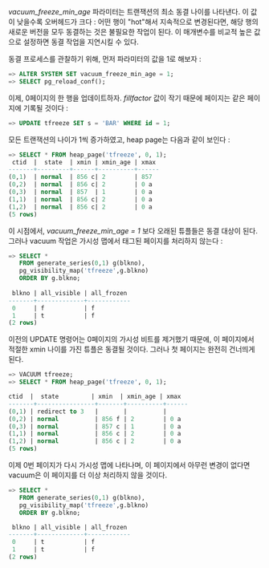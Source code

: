 *vacuum_freeze_min_age* 파라미터는 트랜잭션의 최소 동결 나이를 나타낸다. 이 값이 낮을수록 오버헤드가 크다 : 어떤 행이 "hot"해서 지속적으로 변경된다면, 해당 행의 새로운 버전을 모두 동결하는 것은 불필요한 작업이 된다. 이 매개변수를 비교적 높은 값으로 설정하면 동결 작업을 지연시킬 수 있다.

동결 프로세스를 관찰하기 위해, 먼저 파라미터의 값을 1로 해보자 :

```sql
=> ALTER SYSTEM SET vacuum_freeze_min_age = 1;
=> SELECT pg_reload_conf();
```

이제, 0페이지의 한 행을 업데이트하자. *fillfactor* 값이 작기 때문에 페이지는 같은 페이지에 기록될 것이다 : 

```sql
=> UPDATE tfreeze SET s = 'BAR' WHERE id = 1;
```

모든 트랜잭션의 나이가 1씩 증가하였고, heap page는 다음과 같이 보인다 : 

```sql
=> SELECT * FROM heap_page('tfreeze', 0, 1);
 ctid  |  state  | xmin | xmin_age | xmax
-------+---------+------+----------+------
(0,1)  | normal  | 856 c| 2        | 857
(0,2)  | normal  | 856 c| 2        | 0 a
(0,3)  | normal  | 857  | 1        | 0 a
(1,1)  | normal  | 856 c| 2        | 0 a
(1,2)  | normal  | 856 c| 2        | 0 a
(5 rows)
```

이 시점에서,  *vacuum_freeze_min_age = 1* 보다 오래된 튜플들은 동결 대상이 된다. 그러나 vacuum 작업은 가시성 맵에서 태그된 페이지를 처리하지 않는다 : 

```sql
=> SELECT * 
   FROM generate_series(0,1) g(blkno),
   pg_visibility_map('tfreeze',g.blkno)
   ORDER BY g.blkno;
   
 blkno | all_visible | all_frozen
-------+-------------+------------
 0     | f           | f
 1     | t           | f
(2 rows)
```

이전의 UPDATE 명령어는 0페이지의 가시성 비트를 제거했기 때문에, 이 페이지에서 적절한 xmin 나이를 가진 튜플은 동결될 것이다. 그러나 첫 페이지는 완전히 건너띄게 된다.


```sql
=> VACUUM tfreeze;
=> SELECT * FROM heap_page('tfreeze', 0, 1);

ctid  |  state         | xmin  | xmin_age | xmax
-------+----------------+-------+----------+------
(0,1) | redirect to 3   |       |          |       
(0,2) | normal          | 856 f | 2        | 0 a   
(0,3) | normal          | 857 c | 1        | 0 a   
(1,1) | normal          | 856 c | 2        | 0 a   
(1,2) | normal          | 856 c | 2        | 0 a   
(5 rows)
```


이제 0번 페이지가 다시 가시성 맵에 나타나며, 이 페이지에서 아무런 변경이 없다면 vacuum은 이 페이지를 더 이상 처리하지 않을 것이다.

```sql
=> SELECT * 
   FROM generate_series(0,1) g(blkno),
   pg_visibility_map('tfreeze',g.blkno)
   ORDER BY g.blkno;

 blkno | all_visible | all_frozen
-------+-------------+------------
 0     | t           | f
 1     | t           | f
(2 rows)
```